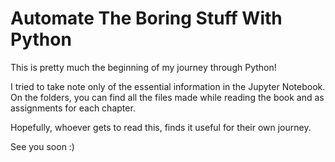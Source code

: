 # Automate The Boring Stuff With Python

This is pretty much the beginning of my journey through Python!

I tried to take note only of the essential information in the Jupyter Notebook. On the folders, you can find all the files made while reading the book and as assignments for each chapter.

Hopefully, whoever gets to read this, finds it useful for their own journey.

See you soon :)
